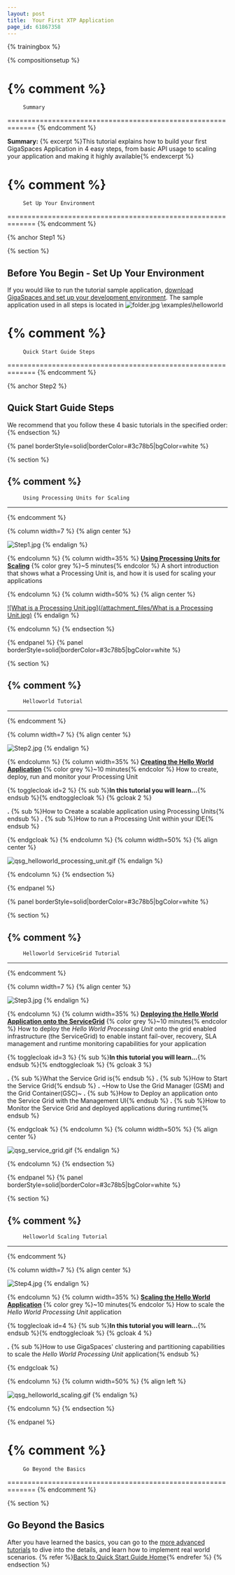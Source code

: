 ```yaml
---
layout: post
title:  Your First XTP Application
page_id: 61867358
---
```


{% trainingbox %}

{% compositionsetup %}

{% comment %}
=============================================================
         Summary
=============================================================
{% endcomment %}

**Summary:** {% excerpt %}This tutorial explains how to build your first GigaSpaces Application in 4 easy steps, from basic API usage to scaling your application and making it highly available{% endexcerpt %}

{% comment %}
=============================================================
         Set Up Your Environment
=============================================================
{% endcomment %}

{% anchor Step1 %}

{% section %}

## Before You Begin - Set Up Your Environment

If you would like to run the tutorial sample application, [download GigaSpaces and set up your development environment](./setting-up-your-ide-to-work-with-gigaspaces.html).
The sample application used in all steps is located in ![folder.jpg](/attachment_files/folder.jpg) <GigaSpaces root>\examples\helloworld

{% comment %}
=============================================================
         Quick Start Guide Steps
=============================================================
{% endcomment %}

{% anchor Step2 %}

## Quick Start Guide Steps

We recommend that you follow these 4 basic tutorials in the specified order:
{% endsection %}

{% panel borderStyle=solid|borderColor=#3c78b5|bgColor=white %}

{% section %}

{% comment %}
---------------------------------------------------------------
         Using Processing Units for Scaling
---------------------------------------------------------------
{% endcomment %}

{% column width=7 %}
{% align center %}

![Step1.jpg](/attachment_files/Step1.jpg)
{% endalign %}

{% endcolumn %}
{% column width=35% %}
[**Using Processing Units for Scaling**](./step-one---using-processing-units-for-scaling.html)
{% color grey %}~5 minutes{% endcolor %}
A short introduction that shows what a Processing Unit is, and how it is used for scaling your applications

{% endcolumn %}
{% column width=50% %}
{% align center %}

[![What is a Processing Unit.jpg](/attachment_files/What is a Processing Unit.jpg)](./step-one---using-processing-units-for-scaling.html)
{% endalign %}

{% endcolumn %}
{% endsection %}

{% endpanel %}
{% panel borderStyle=solid|borderColor=#3c78b5|bgColor=white %}

{% section %}

{% comment %}
---------------------------------------------------------------
         Helloworld Tutorial
---------------------------------------------------------------
{% endcomment %}

{% column width=7 %}
{% align center %}

![Step2.jpg](/attachment_files/Step2.jpg)
{% endalign %}

{% endcolumn %}
{% column width=35% %}
[**Creating the Hello World Application**](./step-two---creating-the-hello-world-application.html)
{% color grey %}~10 minutes{% endcolor %}
How to create, deploy, run and monitor your Processing Unit

{% togglecloak id=2 %}  {% sub %}**In this tutorial you will learn...**{% endsub %}{% endtogglecloak %}
{% gcloak 2 %}

**.** {% sub %}How to Create a scalable application using Processing Units{% endsub %}
**.** {% sub %}How to run a Processing Unit within your IDE{% endsub %}

{% endgcloak %}
{% endcolumn %}
{% column width=50% %}
{% align center %}

![qsg_helloworld_processing_unit.gif](/attachment_files/qsg_helloworld_processing_unit.gif)
{% endalign %}

{% endcolumn %}
{% endsection %}

{% endpanel %}

{% panel borderStyle=solid|borderColor=#3c78b5|bgColor=white %}

{% section %}

{% comment %}
---------------------------------------------------------------
         Helloworld ServiceGrid Tutorial
---------------------------------------------------------------
{% endcomment %}

{% column width=7 %}
{% align center %}

![Step3.jpg](/attachment_files/Step3.jpg)
{% endalign %}

{% endcolumn %}
{% column width=35% %}
[**Deploying the Hello World Application onto the ServiceGrid**](./deploying-onto-the-service-grid.html)
{% color grey %}~10 minutes{% endcolor %}
How to deploy the _Hello World Processing Unit_ onto the grid enabled infrastructure (the ServiceGrid) to enable instant fail-over, recovery, SLA management and runtime monitoring capabilities for your application

{% togglecloak id=3 %}  {% sub %}**In this tutorial you will learn...**{% endsub %}{% endtogglecloak %}
{% gcloak 3 %}

**.** {% sub %}What the Service Grid is{% endsub %}
**.** {% sub %}How to Start the Service Grid{% endsub %}
**.** ~How to Use the Grid Manager (GSM) and the Grid Container(GSC)~
**.** {% sub %}How to Deploy an application onto the Service Grid with the Management UI{% endsub %}
**.** {% sub %}How to Monitor the Service Grid and deployed applications during runtime{% endsub %}

{% endgcloak %}
{% endcolumn %}
{% column width=50% %}
{% align center %}

![qsg_service_grid.gif](/attachment_files/qsg_service_grid.gif)
{% endalign %}

{% endcolumn %}
{% endsection %}

{% endpanel %}
{% panel borderStyle=solid|borderColor=#3c78b5|bgColor=white %}

{% section %}

{% comment %}
---------------------------------------------------------------
         Helloworld Scaling Tutorial
---------------------------------------------------------------
{% endcomment %}

{% column width=7 %}
{% align center %}

![Step4.jpg](/attachment_files/Step4.jpg)
{% endalign %}

{% endcolumn %}
{% column width=35% %}
[**Scaling the Hello World Application**](./step-four---scaling-the-hello-world-application.html)
{% color grey %}~10 minutes{% endcolor %}
How to scale the _Hello World Processing Unit_ application

{% togglecloak id=4 %}  {% sub %}**In this tutorial you will learn...**{% endsub %}{% endtogglecloak %}
{% gcloak 4 %}

**.** {% sub %}How to use GigaSpaces' clustering and partitioning capabilities to scale the _Hello World Processing Unit_ application{% endsub %}

{% endgcloak %}

{% endcolumn %}
{% column width=50% %}
{% align left %}

![qsg_helloworld_scaling.gif](/attachment_files/qsg_helloworld_scaling.gif)
{% endalign %}

{% endcolumn %}
{% endsection %}

{% endpanel %}

{% comment %}
=============================================================
         Go Beyond the Basics
=============================================================
{% endcomment %}

{% section %}
## Go Beyond the Basics

After you have learned the basics, you can go to the [more advanced tutorials](./beyond-the-basics.html) to dive into the details, and learn how to implement real world scenarios.
{% refer %}[Back to Quick Start Guide Home](./quick-start-guide.html){% endrefer %}
{% endsection %}

